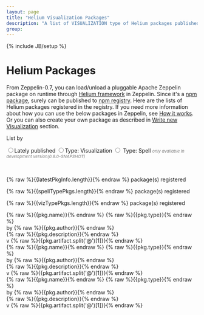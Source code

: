 ```yaml
---
layout: page
title: "Helium Visualization Packages"
description: "A list of VISUALIZATION type of Helium packages published in npm registry: https://www.npmjs.com/"
group:
---
```

<!--
Licensed under the Apache License, Version 2.0 (the "License");
you may not use this file except in compliance with the License.
You may obtain a copy of the License at

http://www.apache.org/licenses/LICENSE-2.0

Unless required by applicable law or agreed to in writing, software
distributed under the License is distributed on an "AS IS" BASIS,
WITHOUT WARRANTIES OR CONDITIONS OF ANY KIND, either express or implied.
See the License for the specific language governing permissions and
limitations under the License.
-->
{% include JB/setup %}

# Helium Packages

From Zeppelin-0.7, you can load/unload a pluggable Apache Zeppelin package on runtime through [Helium framework](https://issues.apache.org/jira/browse/ZEPPELIN-533) in Zeppelin.
Since it's a [npm package](https://docs.npmjs.com/getting-started/what-is-npm), surely can be published to [npm registry](https://docs.npmjs.com/misc/registry). 
Here are the lists of Helium packages registered in the registry. 
If you need more information about how you can use the below packages in Zeppelin, see [How it works](https://zeppelin.apache.org/docs/latest/development/writingzeppelinvisualization.html#how-it-works).
Or you can also create your own package as described in [Write new Visualization](https://zeppelin.apache.org/docs/latest/development/writingzeppelinvisualization.html#write-new-visualization) section.
<br />
<div ng-app="app">
  <div ng-controller="HeliumPkgCtrl">
    <div class="box width-full heliumPackageContainer">
      <p>List by</p>
      <form ng-init="content='all'">
        <input class="helium-radio" id="all" type="radio" name="content" ng-model="content" value="all"><label for="all">Lately published</label>
        <input class="helium-radio" id="viz" type="radio" name="content" ng-model="content" value="viz"><label for="viz">Type: Visualization</label>
        <input class="helium-radio" id="spell" type="radio" name="content" ng-model="content" value="spell">
        <label for="spell">Type: Spell
          <span style="color: gray; font-style: italic; font-size: 11px;">only available in development version(0.8.0-SNAPSHOT)</span>
          </label>
      </form>
      <br />
      <p ng-show="content == 'all'">{% raw %}{{latestPkgInfo.length}}{% endraw %} package(s) registered</p>
      <p ng-show="content == 'spell'">{% raw %}{{spellTypePkgs.length}}{% endraw %} package(s) registered</p>
      <p ng-show="content == 'viz'">{% raw %}{{vizTypePkgs.length}}{% endraw %} package(s) registered</p>
      <div class="row heliumPackageList"
           ng-repeat="pkg in latestPkgInfo | orderBy: ['published', 'type']:true"
           ng-show="content == 'all'">
        <div class="col-md-12">
          <div class="heliumPackageHead">
            <div class="heliumPackageIcon"
                 ng-bind-html="pkg.icon"></div>
            <div class="heliumPackageName">
              <a ng-href="{% raw %}{{npmWebLink}}/{{pkg.name}}{% endraw %}"
                 target="_blank">
                 {% raw %}{{pkg.name}}{% endraw %}
              </a>
              <span>{% raw %}{{pkg.type}}{% endraw %}</span>
            </div>
          </div>
          <div class="heliumPackageAuthor">
            by {% raw %}{{pkg.author}}{% endraw %}
          </div>
          <div class="heliumPackageDescription">
            {% raw %}{{pkg.description}}{% endraw %}
          </div>
          <div class="heliumPackageLatestVersion">
              v {% raw %}{{pkg.artifact.split('@')[1]}}{% endraw %}
          </div>
        </div>
      </div>
      <div class="row heliumPackageList"
           ng-repeat="pkg in spellTypePkgs | orderBy: 'name'"
           ng-show="content == 'spell'">
        <div class="col-md-12">
          <div class="heliumPackageHead">
            <div class="heliumPackageIcon"
                 ng-bind-html="pkg.icon"></div>
            <div class="heliumPackageName">
              <a ng-href="{% raw %}{{npmWebLink}}/{{pkg.name}}{% endraw %}"
                 target="_blank">
                 {% raw %}{{pkg.name}}{% endraw %}
              </a>
              <span>{% raw %}{{pkg.type}}{% endraw %}</span>
            </div>
          </div>
          <div class="heliumPackageAuthor">
            by {% raw %}{{pkg.author}}{% endraw %}
          </div>
          <div class="heliumPackageDescription">
            {% raw %}{{pkg.description}}{% endraw %}
          </div>
          <div class="heliumPackageLatestVersion">
              v {% raw %}{{pkg.artifact.split('@')[1]}}{% endraw %}
          </div>
        </div>
      </div>
      <div class="row heliumPackageList"
           ng-repeat="pkg in vizTypePkgs | orderBy: 'name'"
           ng-show="content == 'viz'">
        <div class="col-md-12">
          <div class="heliumPackageHead">
            <div class="heliumPackageIcon"
                 ng-bind-html="pkg.icon"></div>
            <div class="heliumPackageName">
              <a ng-href="{% raw %}{{npmWebLink}}/{{pkg.name}}{% endraw %}"
                 target="_blank">
                 {% raw %}{{pkg.name}}{% endraw %}
              </a>
              <span>{% raw %}{{pkg.type}}{% endraw %}</span>
            </div>
          </div>
          <div class="heliumPackageAuthor">
            by {% raw %}{{pkg.author}}{% endraw %}
          </div>
          <div class="heliumPackageDescription">
            {% raw %}{{pkg.description}}{% endraw %}
          </div>
          <div class="heliumPackageLatestVersion">
              v {% raw %}{{pkg.artifact.split('@')[1]}}{% endraw %}
          </div>
        </div>
      </div>
    </div>
  </div>  
</div>
